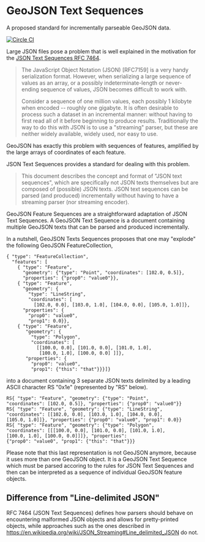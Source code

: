 # GeoJSON Text Sequences

A proposed standard for incrementally parseable GeoJSON data.

[![Circle CI](https://circleci.com/gh/geojson/geojson-text-sequences.svg?style=svg)](https://circleci.com/gh/geojson/geojson-text-sequences)

Large JSON files pose a problem that is well explained in the motivation for
the [JSON Text Sequences RFC 7464](https://tools.ietf.org/html/rfc7464).

> The JavaScript Object Notation (JSON) [RFC7159] is a very handy
serialization format.  However, when serializing a large sequence of
values as an array, or a possibly indeterminate-length or
never-ending sequence of values, JSON becomes difficult to work with.
>
> Consider a sequence of one million values, each possibly 1 kilobyte
when encoded -- roughly one gigabyte.  It is often desirable to
process such a dataset in an incremental manner: without having to
first read all of it before beginning to produce results.
Traditionally the way to do this with JSON is to use a "streaming"
parser, but these are neither widely available, widely used, nor easy
to use.

GeoJSON has exactly this problem with sequences of features, amplified by the
large arrays of coordinates of each feature.

JSON Text Sequences provides a standard for dealing with this problem.

> This document describes the concept and format of "JSON text
sequences", which are specifically not JSON texts themselves but are
composed of (possible) JSON texts.  JSON text sequences can be parsed
(and produced) incrementally without having to have a streaming
parser (nor streaming encoder).

GeoJSON Feature Sequences are a straightforward adaptation of JSON Text
Sequences. A GeoJSON Text Sequence is a document containing multiple GeoJSON
texts that can be parsed and produced incrementally.

In a nutshell, GeoJSON Texts Sequences proposes that one may "explode" the
following GeoJSON FeatureCollection,

```
{ "type": "FeatureCollection",
  "features": [
    { "type": "Feature",
      "geometry": {"type": "Point", "coordinates": [102.0, 0.5]},
      "properties": {"prop0": "value0"}},
    { "type": "Feature",
      "geometry": {
        "type": "LineString",
        "coordinates": [
          [102.0, 0.0], [103.0, 1.0], [104.0, 0.0], [105.0, 1.0]]},
      "properties": {
        "prop0": "value0",
        "prop1": 0.0}},
    { "type": "Feature",
       "geometry": {
         "type": "Polygon",
         "coordinates": [
           [[100.0, 0.0], [101.0, 0.0], [101.0, 1.0],
            [100.0, 1.0], [100.0, 0.0] ]]},
       "properties": {
         "prop0": "value0",
         "prop1": {"this": "that"}}}]}
```

into a document containing 3 separate JSON texts delimited by a leading ASCII
character RS "0x1e" (represented by "RS" below).

```
RS{ "type": "Feature", "geometry": {"type": "Point",
"coordinates": [102.0, 0.5]}, "properties": {"prop0": "value0"}}
RS{ "type": "Feature", "geometry": {"type": "LineString",
"coordinates": [[102.0, 0.0], [103.0, 1.0], [104.0, 0.0],
[105.0, 1.0]]}, "properties": {"prop0": "value0", "prop1": 0.0}}
RS{ "type": "Feature", "geometry": {"type": "Polygon",
"coordinates": [[[100.0, 0.0], [101.0, 0.0], [101.0, 1.0],
[100.0, 1.0], [100.0, 0.0]]]}, "properties":
{"prop0": "value0", "prop1": {"this": "that"}}}
```

Please note that this last representation is not GeoJSON anymore, because it
uses more than one GeoJSON object. It is a GeoJSON Text Sequence which must be
parsed accoring to the rules for JSON Text Sequences and then can be
interpreted as a sequence of individual GeoJSON feature objects.

## Difference from "Line-delimited JSON"

RFC 7464 (JSON Text Sequences) defines how parsers should behave on
encountering malformed JSON objects and allows for pretty-printed objects,
while approaches such as the ones described in
https://en.wikipedia.org/wiki/JSON_Streaming#Line_delimited_JSON do not.
